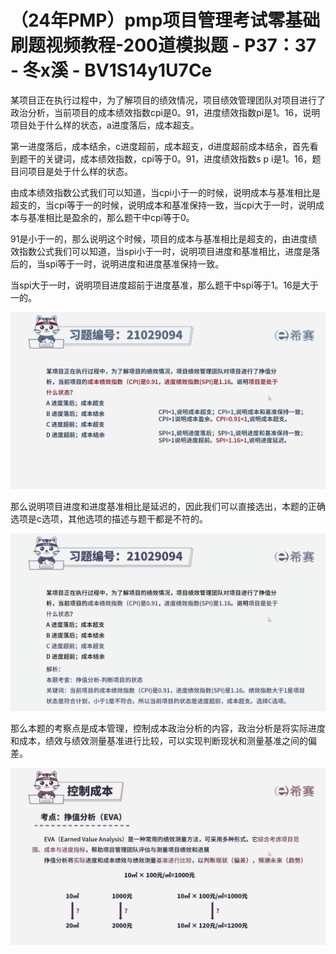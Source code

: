 # （24年PMP）pmp项目管理考试零基础刷题视频教程-200道模拟题 - P37：37 - 冬x溪 - BV1S14y1U7Ce

某项目正在执行过程中，为了解项目的绩效情况，项目绩效管理团队对项目进行了政治分析，当前项目的成本绩效指数cpi是0。91，进度绩效指数pi是1。16，说明项目处于什么样的状态，a进度落后，成本超支。

第一进度落后，成本结余，c进度超前，成本超支，d进度超前成本结余，首先看到题干的关键词，成本绩效指数，cpi等于0。91，进度绩效指数s p i是1。16，题目问项目是处于什么样的状态。

由成本绩效指数公式我们可以知道，当cpi小于一的时候，说明成本与基准相比是超支的，当cpi等于一的时候，说明成本和基准保持一致，当cpi大于一时，说明成本与基准相比是盈余的，那么题干中cpi等于0。

91是小于一的，那么说明这个时候，项目的成本与基准相比是超支的，由进度绩效指数公式我们可以知道，当spi小于一时，说明项目进度和基准相比，进度是落后的，当spi等于一时，说明进度和进度基准保持一致。

当spi大于一时，说明项目进度超前于进度基准，那么题干中spi等于1。16是大于一的。

![](img/51d7329538d82aaa7eec4cf6f349b3c0_1.png)

那么说明项目进度和进度基准相比是延迟的，因此我们可以直接选出，本题的正确选项是c选项，其他选项的描述与题干都是不符的。



![](img/51d7329538d82aaa7eec4cf6f349b3c0_3.png)

那么本题的考察点是成本管理，控制成本政治分析的内容，政治分析是将实际进度和成本，绩效与绩效测量基准进行比较，可以实现判断现状和测量基准之间的偏差。



![](img/51d7329538d82aaa7eec4cf6f349b3c0_5.png)